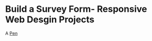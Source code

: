 # Build a Survey Form- Responsive Web Desgin Projects
A  [Pen](https://codepen.io/freeCodeCamp/pen/MJjpwO)
